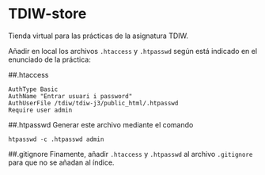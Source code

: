# TDIW-store

Tienda virtual para las prácticas de la asignatura TDIW.

Añadir en local los archivos `.htaccess` y `.htpasswd` según está indicado en el enunciado de la práctica:

##.htaccess
```
AuthType Basic
AuthName "Entrar usuari i password"
AuthUserFile /tdiw/tdiw-j3/public_html/.htpasswd
Require user admin
```

##.htpasswd
Generar este archivo mediante el comando 
```
htpasswd -c .htpasswd admin
```

##.gitignore
Finamente, añadir `.htaccess` y `.htpasswd` al archivo `.gitignore` para que no se añadan al índice.
